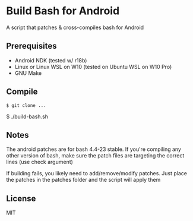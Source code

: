 # Build Bash for Android

A script that patches & cross-compiles bash for Android

## Prerequisites

* Android NDK (tested w/ r18b)
* Linux or Linux WSL on W10 (tested on Ubuntu WSL on W10 Pro)
* GNU Make

## Compile

	$ git clone ...
  $ ./build-bash.sh <options>

## Notes

  The android patches are for bash 4.4-23 stable. If you're compiling any other version of bash, make sure the patch files are targeting the correct lines (use check argument)
  
  If building fails, you likely need to add/remove/modify patches. Just place the patches in the patches folder and the script will apply them
  
## License

  MIT